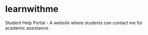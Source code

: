 # learnwithme
Student Help Portal - A website where students can contact me for academic assistance.

